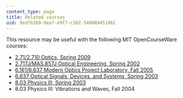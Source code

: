 ```yaml
---
content_type: page
title: Related courses
uid: 9edfb269-9ea7-e9f7-c502-540989451962
---
```


This resource may be useful with the following MIT OpenCourseWare courses:

*   [2.71/2.710 Optics, Spring 2009](/courses/2-71-optics-spring-2009)
*   [2.717J/MAS.857J Optical Engineering, Spring 2002](/courses/2-717j-optical-engineering-spring-2002)
*   [6.161/6.637 Modern Optics Project Laboratory, Fall 2005](/courses/6-161-modern-optics-project-laboratory-fall-2005)
*   [6.637 Optical Signals, Devices, and Systems, Spring 2003](/courses/6-637-optical-signals-devices-and-systems-spring-2003)
*   [8.03 Physics III, Spring 2003](/courses/8-03-physics-iii-spring-2003)
*   8.03 Physics III: Vibrations and Waves, Fall 2004